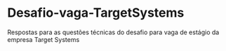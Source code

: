 # Desafio-vaga-TargetSystems

Respostas para as questões técnicas do desafio para vaga de estágio da empresa Target Systems

